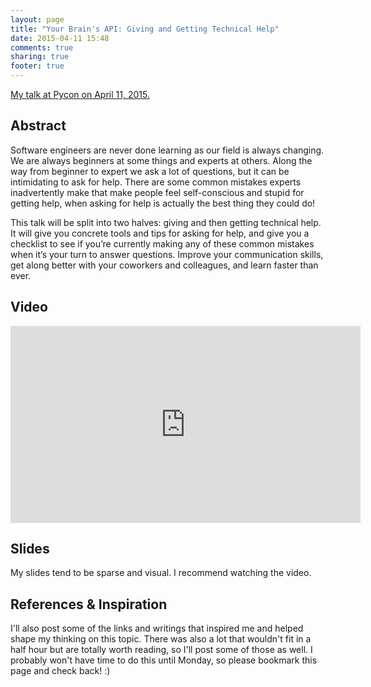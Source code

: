 ```yaml
---
layout: page
title: "Your Brain's API: Giving and Getting Technical Help"
date: 2015-04-11 15:48
comments: true
sharing: true
footer: true
---
```


[My talk at Pycon on April 11, 2015.](https://us.pycon.org/2015/schedule/presentation/394/)

## Abstract

Software engineers are never done learning as our field is always changing. We are always beginners at some things and experts at others. Along the way from beginner to expert we ask a lot of questions, but it can be intimidating to ask for help. There are some common mistakes experts inadvertently make that make people feel self-conscious and stupid for getting help, when asking for help is actually the best thing they could do!

This talk will be split into two halves: giving and then getting technical help. It will give you concrete tools and tips for asking for help, and give you a checklist to see if you’re currently making any of these common mistakes when it’s your turn to answer questions. Improve your communication skills, get along better with your coworkers and colleagues, and learn faster than ever.

## Video

<iframe width="560" height="315" src="https://www.youtube.com/embed/hY14Er6JX2s" frameborder="0" allowfullscreen></iframe>

## Slides

<script async class="speakerdeck-embed" data-id="3326ffe4f0a1419dba940092983391c8" data-ratio="1.33333333333333" src="//speakerdeck.com/assets/embed.js"></script>

My slides tend to be sparse and visual. I recommend watching the video.  

## References & Inspiration

I'll also post some of the links and writings that inspired me and helped shape my thinking on this topic. There was also a lot that wouldn't fit in a half hour but are totally worth reading, so I'll post some of those as well. I probably won't have time to do this until Monday, so please bookmark this page and check back! :)

